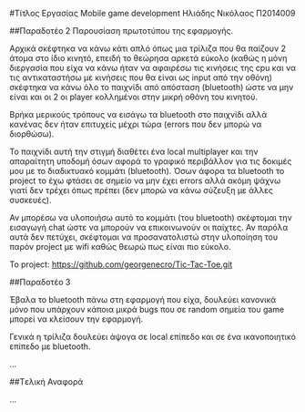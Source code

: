 ﻿#Τίτλος Εργασίας Mobile game development
Ηλιάδης Νικόλαος  Π2014009

##Παραδοτέο 2
Παρουσίαση πρωτοτύπου της εφαρμογής.

Αρχικά σκέφτηκα να κάνω κάτι απλό όπως μια τρίλιζα που θα παίζουν 2 άτομα στο ίδιο κινητό, επειδή το θεώρησα αρκετά εύκολο (καθώς η μόνη διεργασία που είχα να κάνω ήταν να αφαιρέσω τις κινήσεις της cpu και να τις αντικαταστήσω με κινήσεις που θα είναι ως input από την οθόνη) σκέφτηκα να κάνω όλο το παιχνίδι από απόσταση (bluetooth) ώστε να μην είναι και οι 2 οι player κολλημένοι στην μικρή οθόνη του κινητού.

Βρήκα μερικούς τρόπους να εισάγω τα bluetooth στο παιχνίδι αλλά κανένας δεν ήταν επιτυχείς μέχρι τώρα (errors που δεν μπορώ να διορθώσω).

Το παιχνίδι αυτή την στιγμή διαθέτει ένα local multiplayer και την απαραίτητη υποδομή όσων αφορά το γραφικό περιβάλλον για τις δοκιμές μου με το διαδικτυακό κομμάτι (bluetooth). Όσων άφορα τα bluetooth το project το έχω φτάσει σε σημείο να μην έχει errors αλλά ακόμη ψάχνω γιατί δεν τρέχει όπως πρέπει (δεν μπορώ να κάνω σύζευξη με άλλες συσκευές).

Αν μπορέσω να υλοποιήσω αυτό το κομμάτι (του bluetooth) σκέφτομαι την εισαγωγή chat ώστε να μπορούν να επικοινωνούν οι παίχτες. 
Αν παρόλα αυτά δεν πετύχει, σκέφτομαι να προσανατολιστώ στην υλοποίηση του παρόν project με wifi καθώς θεωρώ πως είναι πιο εύκολο.

Το project: https://github.com/georgenecro/Tic-Tac-Toe.git

##Παραδοτέο 3

Έβαλα το bluetooth πάνω στη εφαρμογή που είχα, δουλεύει κανονικά μόνο που υπάρχουν κάποια μικρά bugs που σε random σημεία του game μπορεί να κλείσουν την εφαρμογή. 

Γενικά η τρίλιζα δουλεύει άψογα σε local επίπεδο και σε ένα ικανοποιητικό επίπεδο με bluetooth. 



...

##Tελική Αναφορά

...

